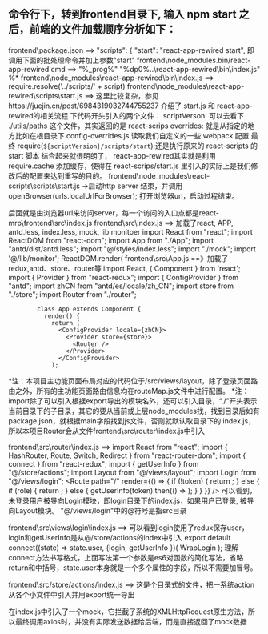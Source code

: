 ﻿## 命令行下，转到frontend目录下, 输入 npm start 之后，前端的文件加载顺序分析如下：

frontend\package.json ==> "scripts": {    "start": "react-app-rewired start", 即调用下面的批处理命令并加上参数"start"
frontend\node_modules\.bin/react-app-rewired.cmd ==> "%_prog%"  "%dp0%\..\react-app-rewired\bin\index.js" %*
frontend\node_modules\react-app-rewired\bin\index.js ==> require.resolve('../scripts/' + script)
frontend\node_modules\react-app-rewired\scripts\start.js
     ==> 这里比较复杂，参见https://juejin.cn/post/6984319032744755237 介绍了 start.js 和 react-app-rewired的相关流程
     下代码开头引入的两个文件：
        scriptVerson: 可以去看下 ./utils/paths 这个文件，其实返回的是 react-scrips
        overrides: 就是从指定的地方比如在根目录下 config-overrides.js 读取我们自定义的一些 webpack 配置
        最终  require(`${scriptVersion}/scripts/start`);还是执行原来的 react-scripts 的 start 脚本
        结合起来就很明朗了， react-app-rewired其实就是利用 require.cache 添加缓存，使得在 react-scrips/start.js 里引入的实际上是我们修改后的配置来达到重写的目的。
frontend\node_modules\react-scripts\scripts\start.js  ->启动http server 结束，并调用openBrowser(urls.localUrlForBrowser); 打开浏览器url，启动过程结束。


后面就是由浏览器url来访问server，每一个访问的入口点都是react-mrp\frontend\src\index.js
frontend\src\index.js ==> 加载了react, APP, antd.less, index.less, mock, lib monitoer
            import React from "react";
            import ReactDOM from "react-dom";
            import App from "./App";
            import "antd/dist/antd.less";
            import "@/styles/index.less";
            import "./mock";
            import '@/lib/monitor';
            ReactDOM.render(<App />
frontend\src\App.js ==》加载了 redux,antd、store、router等
            import React, { Component } from 'react';
            import { Provider } from "react-redux";
            import { ConfigProvider } from "antd";
            import zhCN from "antd/es/locale/zh_CN";
            import store from "./store";
            import Router from "./router";
            
            class App extends Component {
              render() { 
                return (
                  <ConfigProvider locale={zhCN}>
                    <Provider store={store}>
                      <Router />
                    </Provider>
                  </ConfigProvider>
                );
*注：本项目主功能页面布局对应的代码位于/src/views/layout，除了登录页面路由之外，所有的主功能页面路由信息均在routeMap.js文件中进行配置。
*注：import除了可以引入根据export导出的模块名外，还可以引入目录，“./”开头表示当前目录下的子目录，其它的要从当前或上层node_modules找，找到目录后如有package.json，就根据main字段找到js文件，否则就默认取目录下的 index.js，所以本项目Router会从文件frontend\src\router\index.js中引入

frontend\src\router\index.js ==>
    import React from "react";
    import { HashRouter, Route, Switch, Redirect } from "react-router-dom";
    import { connect } from "react-redux";
    import { getUserInfo } from "@/store/actions";
    import Layout from "@/views/layout";
    import Login from "@/views/login";
        <HashRouter>
        <Switch>
          <Route exact path="/login" component={Login} />
          <Route
            path="/"
            render={() => {
              if (!token) {
                return <Redirect to="/login" />;
              } else {
                if (role) {
                  return <Layout />;
                } else {
                  getUserInfo(token).then(() => <Layout />);
                }
              }
            }}
          />
        </Switch>
      </HashRouter>
可以看到，未登录用户被导向Login模块，即login目录下的index.js，如果用户已登录, 被导向Layout模块。 "@/views/login"中的@符号是指src目录 

frontend\src\views\login\index.js ==> 可以看到login使用了redux保存user， login和getUserInfo是从@/store/actions的index中引入
  export default connect((state) => state.user, {login, getUserInfo })( WrapLogin );
  理解connect方法书写格式，上面写法第一个参数是es6对函数的简化写法，省略return和中括号，state.user本身就是一个多个属性的字段，所以不需要加冒号。
      
frontend\src\/store/actions/index.js ==> 这是个目录式的文件，把一系统action从各个小文件中引入并用export统一导出

在index.js中引入了一个mock，它拦截了系统的XMLHttpRequest原生方法，所以最终调用axios时，并没有实际发送数据给后端，而是直接返回了mock数据